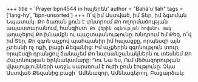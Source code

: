 +++
title = 'Prayer bpn4544 in հայերեն'
author = "Bahá'u'lláh"
tags = ['lang-hy', 'bpn-unsorted']
+++
Ո՜վ իմ Աստված, իմ Տեր, իմ ձգտման Նպատակ: Քո ծառան քուն է փնտրում Քո ողորմածության ապաստարանում, հանգիստ` Քո վերին օգնության հովանու տակ` աղաչելով Քո խնամքն ու պաշտպանությունը:
	Խնդրում եմ Քեզ, ո՜վ իմ Տեր, Քո զգոն աչքով պահպանիր իմ հայացքը, որպեսզի այն չտեսնի ոչ ոքի, բացի Քեզանից: Իմ աչքերին զգոնություն տուր, որպեսզի դրանցով ճանաչեմ Քո նախանշանակներն ու տեսնեմ Քո Հայտնության Երկնակամարը:
	Դու Նա ես, Ում մեծազորության վկայությունների առջև սարսռում է ուժի բուն էությունը:
	Չկա Աստված Քեզանից բացի` Ամենազոր, Ամենագերող, Բացարձակ:
